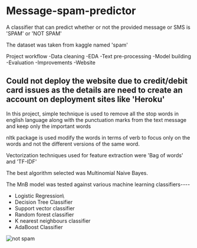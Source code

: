 # Message-spam-predictor
A classifier that can predict whether or not the provided message or SMS is 'SPAM' or 'NOT SPAM'

The dataset was taken from kaggle named 'spam'

Project workflow
-Data cleaning
-EDA
-Text pre-processing
-Model building
-Evaluation
-Improvements
-Website

## Could not deploy the website due to credit/debit card issues as the details are need to create an account on deployment sites like 'Heroku'
In this project, simple technique is used to remove all the stop words in english language along with the punctuation marks from the text message and keep only the important words

nltk package is used modify the words in terms of verb to focus only on the words and not the different versions of the same word.

Vectorization techniques used for feature extraction were 'Bag of words' and 'TF-IDF'

The best algorithm selected was Multinomial Naive Bayes.

The MnB model was tested against various machine learning classifiers----
- Logistic Regression\
- Decision Tree Classifier
- Support vector classifier
- Random forest classifier
- K nearest neighbours classifier
- AdaBoost Classifier

![not spam](https://user-images.githubusercontent.com/93179217/213878469-58c455df-6bf7-4225-9cdb-58134f1777f0.png)



